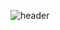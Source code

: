 ![header](https://capsule-render.vercel.app/api?type=Waving&color=auto&height=300&section=header&text="가야%20할%20때%20가지%20않으면%20가고%20싶을%20때%20갈%20수%20없다"&fontSize=35)
